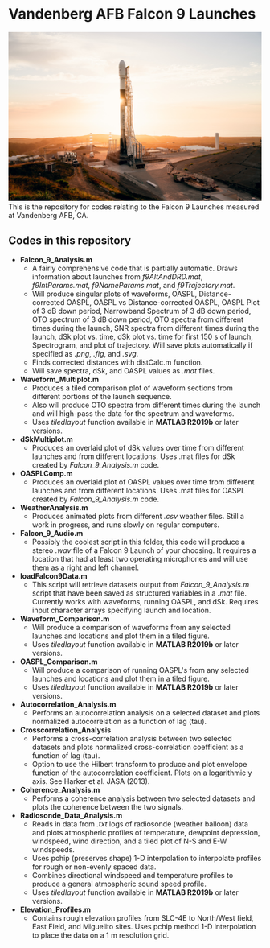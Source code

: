 # Vandenberg AFB Falcon 9 Launches
![Falcon 9 Picture](/RADARSAT_Vandenberg.jpg)
This is the repository for codes relating to the Falcon 9 Launches measured at
Vandenberg AFB, CA.
## Codes in this repository
* **Falcon_9_Analysis.m**
  * A fairly comprehensive code that is partially automatic. Draws information
  about launches from *f9AltAndDRD.mat*, *f9IntParams.mat*, *f9NameParams.mat*, and *f9Trajectory.mat*.
  * Will produce singular plots of waveforms, OASPL, Distance-corrected OASPL, OASPL vs Distance-corrected OASPL, OASPL Plot of 3 dB down period, Narrowband Spectrum of 3 dB down period, OTO spectrum of 3 dB down period, OTO spectra from different times during the launch, SNR spectra from different times during the launch, dSk plot vs. time, dSk plot vs. time for first 150 s of launch, Spectrogram, and plot of trajectory.
  Will save plots automatically if specified as *.png*, *.fig*, and *.svg*.
  * Finds corrected distances with distCalc.m function.
  * Will save spectra, dSk, and OASPL values as *.mat* files.
* **Waveform_Multiplot.m**
  * Produces a tiled comparison plot of waveform sections from different portions of the launch sequence.
  * Also will produce OTO spectra from different times during the launch and will high-pass the data for the spectrum and waveforms.
  * Uses *tiledlayout* function available in **MATLAB R2019b** or later versions.
* **dSkMultiplot.m**
  * Produces an overlaid plot of dSk values over time from different launches and from different locations. Uses .mat files for dSk created by *Falcon_9_Analysis.m* code.
* **OASPLComp.m**
  * Produces an overlaid plot of OASPL values over time from different launches and from different locations. Uses .mat files for OASPL created by *Falcon_9_Analysis.m* code.
* **WeatherAnalysis.m**
  * Produces animated plots from different *.csv* weather files. Still a work in progress, and runs slowly on regular computers.
* **Falcon_9_Audio.m**
  * Possibly the coolest script in this folder, this code will produce a stereo *.wav* file of a Falcon 9 Launch of your choosing. It requires a location that had at least two operating microphones and will use them as a right and left channel.
* **loadFalcon9Data.m**
  * This script will retrieve datasets output from *Falcon_9_Analysis.m* script that have been saved as structured variables in a *.mat* file. Currently works with waveforms, running OASPL, and dSk. Requires input character arrays specifying launch and location.
* **Waveform_Comparison.m**
  * Will produce a comparison of waveforms from any selected launches and locations and plot them in a tiled figure.
  * Uses *tiledlayout* function available in **MATLAB R2019b** or later versions.
* **OASPL_Comparison.m**
  * Will produce a comparison of running OASPL's from any selected launches and locations and plot them in a tiled figure.
  * Uses *tiledlayout* function available in **MATLAB R2019b** or later versions.
* **Autocorrelation_Analysis.m**
  * Performs an autocorrelation analysis on a selected dataset and plots normalized autocorrelation as a function of lag (tau).
* **Crosscorrelation_Analysis**
  * Performs a cross-correlation analysis between two selected datasets and plots normalized cross-correlation coefficient as a function of lag (tau).
  * Option to use the Hilbert transform to produce and plot envelope function of the autocorrelation coefficient. Plots on a logarithmic y axis. See Harker et al. JASA (2013).
* **Coherence_Analysis.m**
  * Performs a coherence analysis between two selected datasets and plots the coherence between the two signals.
* **Radiosonde_Data_Analysis.m**
  * Reads in data from *.txt* logs of radiosonde (weather balloon) data and plots atmospheric profiles of temperature, dewpoint depression, windspeed, wind direction, and a tiled plot of N-S and E-W windspeeds.
  * Uses pchip (preserves shape) 1-D interpolation to interpolate profiles for rough or non-evenly spaced data.
  * Combines directional windspeed and temperature profiles to produce a general atmospheric sound speed profile.
  * Uses *tiledlayout* function available in **MATLAB R2019b** or later versions.
* **Elevation_Profiles.m**
  * Contains rough elevation profiles from SLC-4E to North/West field, East Field, and Miguelito sites. Uses pchip method 1-D interpolation to place the data on a 1 m resolution grid.
